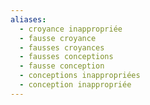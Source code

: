 ```yaml
---
aliases:
  - croyance inappropriée
  - fausse croyance
  - fausses croyances
  - fausses conceptions
  - fausse conception
  - conceptions inappropriées
  - conception inappropriée
---
```

